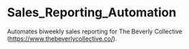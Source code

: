 # Sales_Reporting_Automation
Automates biweekly sales reporting for The Beverly Collective (https://www.thebeverlycollective.co/).

